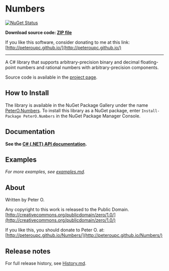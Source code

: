 Numbers
====
[![NuGet Status](http://img.shields.io/nuget/v/PeterO.Numbers.svg?style=flat)](https://www.nuget.org/packages/PeterO.Numbers)

**Download source code: [ZIP file](https://github.com/peteroupc/Numbers/archive/master.zip)**

If you like this software, consider donating to me at this link: [http://peteroupc.github.io/](http://peteroupc.github.io/)

----

A C# library that supports arbitrary-precision binary and decimal floating-point numbers and rational numbers with arbitrary-precision components.

Source code is available in the [project page](https://github.com/peteroupc/Numbers).

How to Install
---------
The library is available in the
NuGet Package Gallery under the name
[PeterO.Numbers](https://www.nuget.org/packages/PeterO.Numbers). To install
this library as a NuGet package, enter `Install-Package PeterO.Numbers` in the
NuGet Package Manager Console.

Documentation
------------

**See the [C# (.NET) API documentation](https://peteroupc.github.io/Numbers/docs/).**

Examples
----------

*For more examples, see [examples.md](https://github.com/peteroupc/Numbers/tree/master/examples.md).*

About
-----------

Written by Peter O.

Any copyright to this work is released to the Public Domain.
[http://creativecommons.org/publicdomain/zero/1.0/](http://creativecommons.org/publicdomain/zero/1.0/)

If you like this, you should donate to Peter O.
at: [http://peteroupc.github.io/Numbers/](http://peteroupc.github.io/Numbers/)

Release notes
-------

For full release history, see [History.md](History.md).
